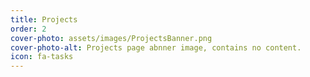 ```yaml
---
title: Projects
order: 2
cover-photo: assets/images/ProjectsBanner.png
cover-photo-alt: Projects page abnner image, contains no content.
icon: fa-tasks
---
```


